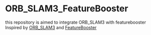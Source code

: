# ORB_SLAM3_FeatureBooster
this repository is aimed to integrate ORB_SLAM3 with featurebooster
Inspired by [ORB_SLAM3](https://github.com/UZ-SLAMLab/ORB_SLAM3) and [FeatureBooster](https://github.com/SJTU-ViSYS/FeatureBooster)
